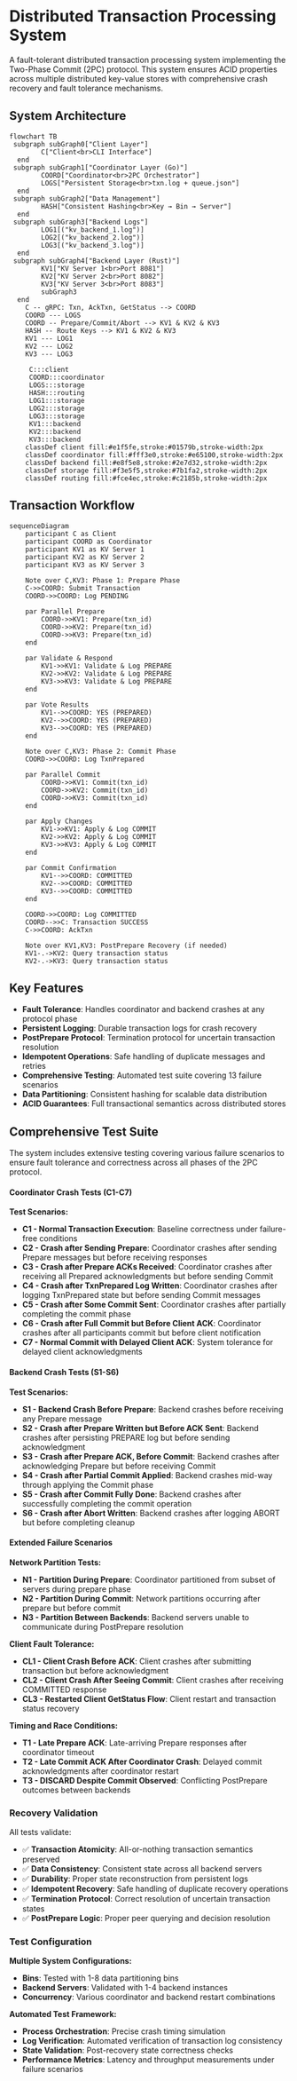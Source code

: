 # Distributed Transaction Processing System

A fault-tolerant distributed transaction processing system implementing the Two-Phase Commit (2PC) protocol. This system ensures ACID properties across multiple distributed key-value stores with comprehensive crash recovery and fault tolerance mechanisms.

## System Architecture

```mermaid
flowchart TB
 subgraph subGraph0["Client Layer"]
        C["Client<br>CLI Interface"]
  end
 subgraph subGraph1["Coordinator Layer (Go)"]
        COORD["Coordinator<br>2PC Orchestrator"]
        LOGS["Persistent Storage<br>txn.log + queue.json"]
  end
 subgraph subGraph2["Data Management"]
        HASH["Consistent Hashing<br>Key → Bin → Server"]
  end
 subgraph subGraph3["Backend Logs"]
        LOG1[("kv_backend_1.log")]
        LOG2[("kv_backend_2.log")]
        LOG3[("kv_backend_3.log")]
  end
 subgraph subGraph4["Backend Layer (Rust)"]
        KV1["KV Server 1<br>Port 8081"]
        KV2["KV Server 2<br>Port 8082"]
        KV3["KV Server 3<br>Port 8083"]
        subGraph3
  end
    C -- gRPC: Txn, AckTxn, GetStatus --> COORD
    COORD --- LOGS
    COORD -- Prepare/Commit/Abort --> KV1 & KV2 & KV3
    HASH -- Route Keys --> KV1 & KV2 & KV3
    KV1 --- LOG1
    KV2 --- LOG2
    KV3 --- LOG3

     C:::client
     COORD:::coordinator
     LOGS:::storage
     HASH:::routing
     LOG1:::storage
     LOG2:::storage
     LOG3:::storage
     KV1:::backend
     KV2:::backend
     KV3:::backend
    classDef client fill:#e1f5fe,stroke:#01579b,stroke-width:2px
    classDef coordinator fill:#fff3e0,stroke:#e65100,stroke-width:2px
    classDef backend fill:#e8f5e8,stroke:#2e7d32,stroke-width:2px
    classDef storage fill:#f3e5f5,stroke:#7b1fa2,stroke-width:2px
    classDef routing fill:#fce4ec,stroke:#c2185b,stroke-width:2px
```

## Transaction Workflow

```mermaid
sequenceDiagram
    participant C as Client
    participant COORD as Coordinator
    participant KV1 as KV Server 1
    participant KV2 as KV Server 2
    participant KV3 as KV Server 3
    
    Note over C,KV3: Phase 1: Prepare Phase
    C->>COORD: Submit Transaction
    COORD->>COORD: Log PENDING
    
    par Parallel Prepare
        COORD->>KV1: Prepare(txn_id)
        COORD->>KV2: Prepare(txn_id)
        COORD->>KV3: Prepare(txn_id)
    end
    
    par Validate & Respond
        KV1->>KV1: Validate & Log PREPARE
        KV2->>KV2: Validate & Log PREPARE
        KV3->>KV3: Validate & Log PREPARE
    end
    
    par Vote Results
        KV1-->>COORD: YES (PREPARED)
        KV2-->>COORD: YES (PREPARED)
        KV3-->>COORD: YES (PREPARED)
    end
    
    Note over C,KV3: Phase 2: Commit Phase
    COORD->>COORD: Log TxnPrepared
    
    par Parallel Commit
        COORD->>KV1: Commit(txn_id)
        COORD->>KV2: Commit(txn_id)
        COORD->>KV3: Commit(txn_id)
    end
    
    par Apply Changes
        KV1->>KV1: Apply & Log COMMIT
        KV2->>KV2: Apply & Log COMMIT
        KV3->>KV3: Apply & Log COMMIT
    end
    
    par Commit Confirmation
        KV1-->>COORD: COMMITTED
        KV2-->>COORD: COMMITTED
        KV3-->>COORD: COMMITTED
    end
    
    COORD->>COORD: Log COMMITTED
    COORD-->>C: Transaction SUCCESS
    C->>COORD: AckTxn
    
    Note over KV1,KV3: PostPrepare Recovery (if needed)
    KV1-.->KV2: Query transaction status
    KV2-.->KV3: Query transaction status
```

## Key Features

- **Fault Tolerance**: Handles coordinator and backend crashes at any protocol phase
- **Persistent Logging**: Durable transaction logs for crash recovery
- **PostPrepare Protocol**: Termination protocol for uncertain transaction resolution
- **Idempotent Operations**: Safe handling of duplicate messages and retries
- **Comprehensive Testing**: Automated test suite covering 13 failure scenarios
- **Data Partitioning**: Consistent hashing for scalable data distribution
- **ACID Guarantees**: Full transactional semantics across distributed stores

## Comprehensive Test Suite

The system includes extensive testing covering various failure scenarios to ensure fault tolerance and correctness across all phases of the 2PC protocol.

#### Coordinator Crash Tests (C1-C7)

**Test Scenarios:**
- **C1 - Normal Transaction Execution**: Baseline correctness under failure-free conditions
- **C2 - Crash after Sending Prepare**: Coordinator crashes after sending Prepare messages but before receiving responses
- **C3 - Crash after Prepare ACKs Received**: Coordinator crashes after receiving all Prepared acknowledgments but before sending Commit
- **C4 - Crash after TxnPrepared Log Written**: Coordinator crashes after logging TxnPrepared state but before sending Commit messages
- **C5 - Crash after Some Commit Sent**: Coordinator crashes after partially completing the commit phase
- **C6 - Crash after Full Commit but Before Client ACK**: Coordinator crashes after all participants commit but before client notification
- **C7 - Normal Commit with Delayed Client ACK**: System tolerance for delayed client acknowledgments

#### Backend Crash Tests (S1-S6)

**Test Scenarios:**
- **S1 - Backend Crash Before Prepare**: Backend crashes before receiving any Prepare message
- **S2 - Crash after Prepare Written but Before ACK Sent**: Backend crashes after persisting PREPARE log but before sending acknowledgment
- **S3 - Crash after Prepare ACK, Before Commit**: Backend crashes after acknowledging Prepare but before receiving Commit
- **S4 - Crash after Partial Commit Applied**: Backend crashes mid-way through applying the Commit phase
- **S5 - Crash after Commit Fully Done**: Backend crashes after successfully completing the commit operation
- **S6 - Crash after Abort Written**: Backend crashes after logging ABORT but before completing cleanup

#### Extended Failure Scenarios

**Network Partition Tests:**
- **N1 - Partition During Prepare**: Coordinator partitioned from subset of servers during prepare phase
- **N2 - Partition During Commit**: Network partitions occurring after prepare but before commit
- **N3 - Partition Between Backends**: Backend servers unable to communicate during PostPrepare resolution

**Client Fault Tolerance:**
- **CL1 - Client Crash Before ACK**: Client crashes after submitting transaction but before acknowledgment
- **CL2 - Client Crash After Seeing Commit**: Client crashes after receiving COMMITTED response
- **CL3 - Restarted Client GetStatus Flow**: Client restart and transaction status recovery

**Timing and Race Conditions:**
- **T1 - Late Prepare ACK**: Late-arriving Prepare responses after coordinator timeout
- **T2 - Late Commit ACK After Coordinator Crash**: Delayed commit acknowledgments after coordinator restart
- **T3 - DISCARD Despite Commit Observed**: Conflicting PostPrepare outcomes between backends

### Recovery Validation

All tests validate:
- ✅ **Transaction Atomicity**: All-or-nothing transaction semantics preserved
- ✅ **Data Consistency**: Consistent state across all backend servers
- ✅ **Durability**: Proper state reconstruction from persistent logs
- ✅ **Idempotent Recovery**: Safe handling of duplicate recovery operations
- ✅ **Termination Protocol**: Correct resolution of uncertain transaction states
- ✅ **PostPrepare Logic**: Proper peer querying and decision resolution

### Test Configuration

**Multiple System Configurations:**
- **Bins**: Tested with 1-8 data partitioning bins
- **Backend Servers**: Validated with 1-4 backend instances
- **Concurrency**: Various coordinator and backend restart combinations

**Automated Test Framework:**
- **Process Orchestration**: Precise crash timing simulation
- **Log Verification**: Automated verification of transaction log consistency
- **State Validation**: Post-recovery state correctness checks
- **Performance Metrics**: Latency and throughput measurements under failure scenarios
